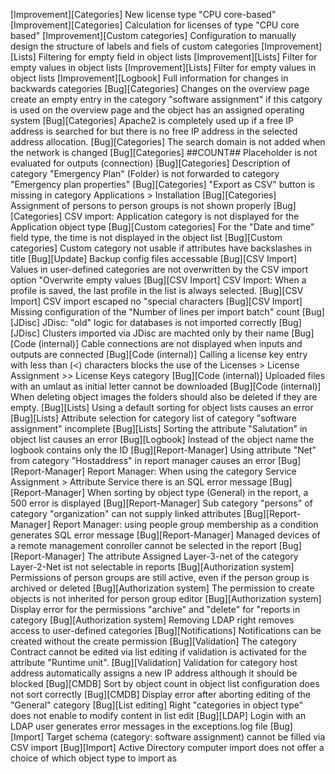 [Improvement][Categories] New license type "CPU core-based"
[Improvement][Categories] Calculation for licenses of type "CPU core based"
[Improvement][Custom categories] Configuration to manually design the structure of labels and fiels of custom categories
[Improvement][Lists] Filtering for empty field in object lists
[Improvement][Lists] Filter for empty values in object lists
[Improvement][Lists] Filter for empty values in object lists
[Improvement][Logbook] Full information for changes in backwards categories
[Bug][Categories] Changes on the overview page create an empty entry in the category "software assignment" if this catgory is used on the overview page and the object has an assigned operating system
[Bug][Categories] Apache2 is completely used up if a free IP address is searched for but there is no free IP address in the selected address allocation.
[Bug][Categories] The search domain is not added when the network is changed
[Bug][Categories] ##COUNT## Placeholder is not evaluated for outputs (connection)
[Bug][Categories] Description of category "Emergency Plan" (Folder) is not forwarded to category "Emergency plan properties"
[Bug][Categories] "Export as CSV" button is missing in category Applications > Installation
[Bug][Categories] Assignment of persons to person groups is not shown properly
[Bug][Categories] CSV import: Application category is not displayed for the Application object type
[Bug][Custom categories] For the "Date and time" field type, the time is not displayed in the object list
[Bug][Custom categories] Custom category not usable if attributes have backslashes in title
[Bug][Update] Backup config files accessable
[Bug][CSV Import] Values in user-defined categories are not overwritten by the CSV import option "Overwrite empty values
[Bug][CSV Import] CSV Import: When a profile is saved, the last profile in the list is always selected.
[Bug][CSV Import] CSV import escaped no "special characters
[Bug][CSV Import] Missing configuration of the "Number of lines per import batch" count
[Bug][JDisc] JDisc: "old" logic for databases is not imported correctly
[Bug][JDisc] Clusters imported via JDisc are machted only by their name
[Bug][Code (internal)] Cable connections are not displayed when inputs and outputs are connected
[Bug][Code (internal)] Calling a license key entry with less than (<) characters blocks the use of the Licenses > License Assignment >> License Keys category
[Bug][Code (internal)] Uploaded files with an umlaut as initial letter cannot be downloaded
[Bug][Code (internal)] When deleting object images the folders should also be deleted if they are empty.
[Bug][Lists] Using a default sorting for object lists causes an error
[Bug][Lists] Attribute selection for category list of category "software assignment" incomplete
[Bug][Lists] Sorting the attribute "Salutation" in object list causes an error
[Bug][Logbook] Instead of the object name the logbook contains only the ID
[Bug][Report-Manager] Using attribute "Net" from category "Hostaddress" in report manager causes an error
[Bug][Report-Manager] Report Manager: When using the category Service Assignment > Attribute Service there is an SQL error message
[Bug][Report-Manager] When sorting by object type (General) in the report, a 500 error is displayed
[Bug][Report-Manager] Sub category "persons" of category "organization" can not supply linked attributes
[Bug][Report-Manager] Report Manager: using people group membership as a condition generates SQL error message
[Bug][Report-Manager] Managed devices of a remote management conroller cannot be selected in the report
[Bug][Report-Manager] The attribute Assigned Layer-3-net of the category Layer-2-Net ist not selectable in reports
[Bug][Authorization system] Permissions of person groups are still active, even if the person group is archived or deleted
[Bug][Authorization system] The permission to create objects is not inherited for person group editor
[Bug][Authorization system] Display error for the permissions "archive" and "delete" for "reports in category
[Bug][Authorization system] Removing LDAP right removes access to user-defined categories
[Bug][Notifications] Notifications can be created without the create permission
[Bug][Validation] The category Contract cannot be edited via list editing if validation is activated for the attribute "Runtime unit".
[Bug][Validation] Validation for category host address automatically assigns a new IP address although it should be blocked
[Bug][CMDB] Sort by object count in object list configuration does not sort correctly
[Bug][CMDB] Display error after aborting editing of the "General" category
[Bug][List editing] Right "categories in object type" does not enable to modify content in list edit
[Bug][LDAP] Login with an LDAP user generates error messages in the exceptions.log file
[Bug][Import] Target schema (category: software assignment) cannot be filled via CSV import
[Bug][Import] Active Directory computer import does not offer a choice of which object type to import as